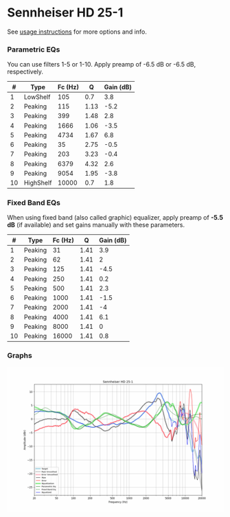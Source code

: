 # Sennheiser HD 25-1
See [usage instructions](https://github.com/jaakkopasanen/AutoEq#usage) for more options and info.

### Parametric EQs
You can use filters 1-5 or 1-10. Apply preamp of -6.5 dB or -6.5 dB, respectively.

|   # | Type      |   Fc (Hz) |    Q |   Gain (dB) |
|-----|-----------|-----------|------|-------------|
|   1 | LowShelf  |       105 | 0.7  |         3.8 |
|   2 | Peaking   |       115 | 1.13 |        -5.2 |
|   3 | Peaking   |       399 | 1.48 |         2.8 |
|   4 | Peaking   |      1666 | 1.06 |        -3.5 |
|   5 | Peaking   |      4734 | 1.67 |         6.8 |
|   6 | Peaking   |        35 | 2.75 |        -0.5 |
|   7 | Peaking   |       203 | 3.23 |        -0.4 |
|   8 | Peaking   |      6379 | 4.32 |         2.6 |
|   9 | Peaking   |      9054 | 1.95 |        -3.8 |
|  10 | HighShelf |     10000 | 0.7  |         1.8 |

### Fixed Band EQs
When using fixed band (also called graphic) equalizer, apply preamp of **-5.5 dB** (if available) and set gains manually with these parameters.

|   # | Type    |   Fc (Hz) |    Q |   Gain (dB) |
|-----|---------|-----------|------|-------------|
|   1 | Peaking |        31 | 1.41 |         3.9 |
|   2 | Peaking |        62 | 1.41 |         2   |
|   3 | Peaking |       125 | 1.41 |        -4.5 |
|   4 | Peaking |       250 | 1.41 |         0.2 |
|   5 | Peaking |       500 | 1.41 |         2.3 |
|   6 | Peaking |      1000 | 1.41 |        -1.5 |
|   7 | Peaking |      2000 | 1.41 |        -4   |
|   8 | Peaking |      4000 | 1.41 |         6.1 |
|   9 | Peaking |      8000 | 1.41 |         0   |
|  10 | Peaking |     16000 | 1.41 |         0.8 |

### Graphs
![](./Sennheiser%20HD%2025-1.png)

